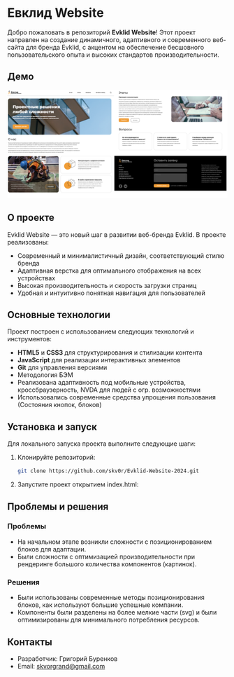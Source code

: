 # Евклид Website

Добро пожаловать в репозиторий **Evklid Website**! Этот проект направлен на создание динамичного, адаптивного и современного веб-сайта для бренда Evklid, с акцентом на обеспечение бесшовного пользовательского опыта и высоких стандартов производительности.

## Демо

![Скриншот сайта](screenshots/evklid-fullscreen.png)

## О проекте

Evklid Website — это новый шаг в развитии веб-бренда Evklid. В проекте реализованы:

- Современный и минималистичный дизайн, соответствующий стилю бренда
- Адаптивная верстка для оптимального отображения на всех устройствах
- Высокая производительность и скорость загрузки страниц
- Удобная и интуитивно понятная навигация для пользователей

## Основные технологии

Проект построен с использованием следующих технологий и инструментов:

- **HTML5** и **CSS3** для структурирования и стилизации контента
- **JavaScript** для реализации интерактивных элементов
- **Git** для управления версиями
- Методология БЭМ
- Реализована адаптивность под мобильные устройства, кроссбраузерность, NVDA для людей с огр. возможностями
- Использовались современные средства упрощения пользования (Состояния кнопок, блоков)

## Установка и запуск

Для локального запуска проекта выполните следующие шаги:

1. Клонируйте репозиторий:
   ```bash
   git clone https://github.com/skv0r/Evklid-Website-2024.git

2. Запустите проект открытием index.html:

## Проблемы и решения
### Проблемы
- На начальном этапе возникли сложности с позиционированием блоков для адаптации.
- Были сложности с оптимизацией производительности при рендеринге большого количества компонентов (картинок).

### Решения
- Были использованы современные методы позиционирования блоков, как используют большие успешные компании.
- Компоненты были разделены на более мелкие части (svg) и были оптимизированы для минимального потребления ресурсов.

## Контакты
- Разработчик: Григорий Буренков
- Email: [skvorgrand@gmail.com](mailto:skvorgrand@gmail.com)

